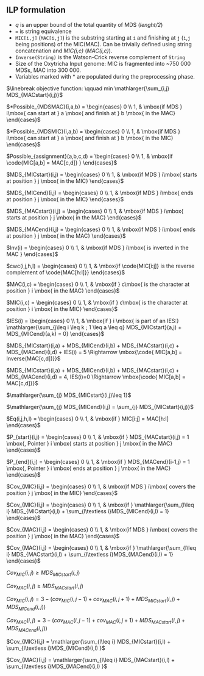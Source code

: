 ## ILP formulation

- *q* is an upper bound of the total quantity of MDS (*lenght/2*)
- `=` is string equivalence
- `MIC[i,j]` (`MAC[i,j]`) is the substring starting at `i` and finishing at `j` (`i`,`j` being positions) of the MIC(MAC). Can be trivially defined using string concatenation and *MIC(i,c)* (*MAC(i,c)*).
- `Inverse(String)` is the Watson-Crick reverse complement of `String`
- Size of the Oxytricha Input genome: MIC is fragmented into ~750 000 MDSs, MAC into 300 000.
- Variables marked with $*$ are populated during the preprocessing phase.

$\linebreak objective function: \qquad min \mathlarger{\sum_{i,j} MDS_{MACstart}(i,j)}$

$*Possible_{MDSMAC}(i,a,b) = \begin{cases} 0 \\ 1, & \mbox{if MDS } i\mbox{ can start at } a \mbox{ and finish at } b \mbox{ in the MAC} \end{cases}$

$*Possible_{MDSMIC}(i,a,b) = \begin{cases} 0 \\ 1, & \mbox{if MDS } i\mbox{ can start at } a \mbox{ and finish at } b \mbox{ in the MIC} \end{cases}$

$Possible_{assignment}(a,b,c,d) = \begin{cases} 0 \\ 1, & \mbox{if \code{MIC[a,b] = MAC[c,d]} } \end{cases}$

$MDS_{MICstart}(i,j) = \begin{cases} 0 \\ 1, & \mbox{if MDS } i\mbox{ starts at position } j \mbox{ in the MIC} \end{cases}$

$MDS_{MICend}(i,j) = \begin{cases} 0 \\ 1, & \mbox{if MDS } i\mbox{ ends at position } j \mbox{ in the MIC} \end{cases}$

$MDS_{MACstart}(i,j) = \begin{cases} 0 \\ 1, & \mbox{if MDS } i\mbox{ starts at position } j \mbox{ in the MAC} \end{cases}$

$MDS_{MACend}(i,j) = \begin{cases} 0 \\ 1, & \mbox{if MDS } i\mbox{ ends at position } j \mbox{ in the MAC} \end{cases}$

$Inv(i) = \begin{cases} 0 \\ 1, & \mbox{if MDS } i\mbox{ is inverted in the MAC } \end{cases}$

$cwc(i,j,h,l) = \begin{cases} 0 \\ 1, & \mbox{if \code{MIC[i:j]} is the reverse complement of \code{MAC[h:l]}} \end{cases}$

$MAC(i,c) = \begin{cases} 0 \\ 1, & \mbox{if } c\mbox{ is the character at position } i \mbox{ in the MAC} \end{cases}$

$MIC(i,c) = \begin{cases} 0 \\ 1, & \mbox{if } c\mbox{ is the character at position } i \mbox{ in the MIC} \end{cases}$

$IES(i) = \begin{cases} 0 \\ 1, & \mbox{if } i \mbox{ is part of an IES:} \mathlarger{\sum_{j\leq i \leq k ; 1 \leq a \leq q} MDS_{MICstart}(a,j) + MDS_{MICend}(a,k) = 0} \end{cases}$

$MDS_{MICstart}(i,a) + MDS_{MICend}(i,b) + MDS_{MACstart}(i,c) + MDS_{MACend}(i,d) + IES(i) = 5 \Rightarrow \mbox{\code{ MIC[a,b] = Inverse(MAC[c,d])}}$

$MDS_{MICstart}(i,a) + MDS_{MICend}(i,b) + MDS_{MACstart}(i,c) + MDS_{MACend}(i,d) = 4, IES(i)=0 \Rightarrow \mbox{\code{ MIC[a,b] = MAC[c,d]}}$

$\mathlarger{\sum_{j} MDS_{MICstart}(i,j)\leq 1}$

$\mathlarger{\sum_{j} MDS_{MICend}(i,j) = \sum_{j} MDS_{MICstart}(i,j)}$

$Eq(i,j,h,l) = \begin{cases} 0 \\ 1, & \mbox{if } MIC[i:j] = MAC[h:l] \end{cases}$

$P_{start}(i,j) = \begin{cases} 0 \\ 1, & \mbox{if } MDS_{MACstart}(i,j) = 1 \mbox{, Pointer } i \mbox{ starts at position } j \mbox{ in the MAC} \end{cases}$

$P_{end}(i,j) = \begin{cases} 0 \\ 1, & \mbox{if } MDS_{MACend}(i-1,j) = 1 \mbox{, Pointer } i \mbox{ ends at position } j \mbox{ in the MAC} \end{cases}$

$Cov_{MIC}(i,j) = \begin{cases} 0 \\ 1, & \mbox{if MDS } i\mbox{ covers the position } j \mbox{ in the MIC} \end{cases}$

$Cov_{MIC}(i,j) = \begin{cases} 0 \\ 1, & \mbox{if } \mathlarger{\sum_{l\leq i} MDS_{MICstart}(i,l) + \sum_{l\textless i}MDS_{MICend}(i,l) = 1} \end{cases}$

$Cov_{MAC}(i,j) = \begin{cases} 0 \\ 1, & \mbox{if MDS } i\mbox{ covers the position } j \mbox{ in the MAC} \end{cases}$

$Cov_{MAC}(i,j) = \begin{cases} 0 \\ 1, & \mbox{if } \mathlarger{\sum_{l\leq i} MDS_{MACstart}(i,l) + \sum_{l\textless i}MDS_{MACend}(i,l) = 1} \end{cases}$

$Cov_{MIC}(i,j) \geq MDS_{MICstart}(i,j)$

$Cov_{MAC}(i,j) \geq MDS_{MACstart}(i,j)$

$Cov_{MIC}(i,j) = 3 - (cov_{MIC}(i,j-1) + cov_{MAC}(i,j+1) + MDS_{MICstart}(i,j) + MDS_{MICend}(i,j))$

$Cov_{MAC}(i,j) = 3 - (cov_{MAC}(i,j-1) + cov_{MAC}(i,j+1) + MDS_{MACstart}(i,j) + MDS_{MACend}(i,j))$

$Cov_{MIC}(i,j) = \mathlarger{\sum_{l\leq i} MDS_{MICstart}(i,l) + \sum_{l\textless i}MDS_{MICend}(i,l) }$

$Cov_{MAC}(i,j) = \mathlarger{\sum_{l\leq i} MDS_{MACstart}(i,l) + \sum_{l\textless i}MDS_{MACend}(i,l) }$